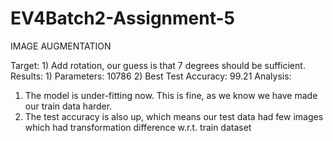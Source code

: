 # EV4Batch2-Assignment-5

IMAGE AUGMENTATION 

Target: 
	1) Add rotation, our guess is that 7 degrees should be sufficient. 
Results:
	1) Parameters: 10786
	2) Best Test Accuracy: 99.21
Analysis:
1) The model is under-fitting now. This is fine, as we know we have made our train data harder. 
2) The test accuracy is also up, which means our test data had few images which had transformation difference w.r.t. train dataset